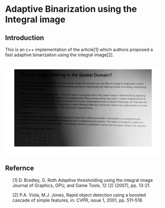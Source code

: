 # Adaptive Binarization using the Integral image

## Introduction
This is an c++ implementation of the article[1] which authors proposed a fast adaptive binarizaiton using the integral image[2].   

## 
<img src='https://github.com/ComputerVisionIsFun/adaptive_binarization/blob/main/test.png'>

## 


## Refernce 

<ul>[1] D. Bradley, G. Roth Adaptive thresholding using the integral image Journal of Graphics, GPU, and Game Tools, 12 (2) (2007), pp. 13-21.</ul>
<ul>[2] P.A. Viola, M.J. Jones, Rapid object detection using a boosted cascade of simple features, in: CVPR, issue 1, 2001, pp. 511–518.</ul>
 
